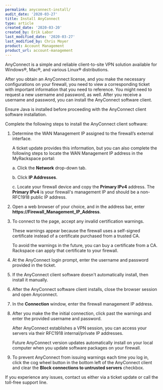 ```yaml
---
permalink: anyconnect-install/
audit_date: '2020-03-27'
title: Install AnyConnect
type: article
created_date: '2020-03-20'
created_by: Erik Labor
last_modified_date: '2020-03-27'
last_modified_by: Chris Moyer
product: Account Management
product_url: account-management
---
```


AnyConnect is a simple and reliable client-to-site VPN solution available for Windows&reg;, Mac&reg;, and various Linux&reg; distributions.

After you obtain an AnyConnect license, and you make the necessary configurations on your firewall, you need to view a corresponding ticket with important information that you need to reference. You might need to request a new username and password, as well. After you receive a username and password, you can install the AnyConnect software client.

Ensure Java is installed before proceeding with the AnyConnect client software installation.

Complete the following steps to install the AnyConnect client software:

1. Determine the WAN Management IP assigned to the firewall’s external interface.

   A ticket update provides this information, but you can also complete the following steps to locate the WAN Management IP address in the MyRackspace portal:

    a. Click the **Network** drop-down tab.

    b. Click **IP Addresses**.

    c. Locate your firewall device and copy the **Primary IPv4** address.
   The **Primary IPv4** is your firewall's management IP and should be a non-RFC1918 public IP address.

2. Open a web browser of your choice, and in the address bar, enter **https://Firewall_Management_IP_Address**.

3. To connect to the page, accept any invalid certification warnings.

   These warnings appear because the firewall uses a self-signed certificate instead
   of a certificate purchased from a trusted CA.

   To avoid the warnings in the future, you can buy a certificate from a CA. Rackspace can apply that certificate to your firewall.

4. At the AnyConnect login prompt, enter the username and password provided in the ticket.

5. If the AnyConnect client software doesn't automatically install, then install it manually.

6. After the AnyConnect software client installs, close the browser session and open Anyconnect.

7. In the **Connection** window, enter the firewall management IP address.

8. After you make the the initial connection, click past the warnings and enter the provided username and password.

   After AnyConnect establishes a VPN session, you can access your servers via their RFC1918 internal/private IP addresses.

   Future AnyConnect version updates automatically install on your local computer when you update software packages on your firewall.

9. To prevent AnyConnect from issuing warnings each time you log in, click the cog wheel button in the bottom left of the AnyConnect client and clear the **Block connections to untrusted servers** checkbox.

If you experience any issues, contact us either via a ticket update or call the toll-free support line.
